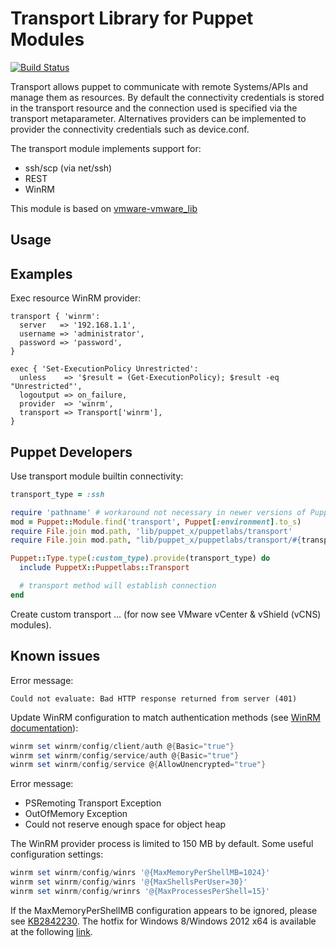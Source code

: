 # Transport Library for Puppet Modules

[![Build Status](https://travis-ci.org/nanliu/puppet-transport.png?branch=master)](https://travis-ci.org/nanliu/puppet-transport)

Transport allows puppet to communicate with remote Systems/APIs and manage them as resources. By default the connectivity credentials is stored in the transport resource and the connection used is specified via the transport metaparameter. Alternatives providers can be implemented to provider the connectivity credentials such as device.conf.

The transport module implements support for:

* ssh/scp (via net/ssh)
* REST
* WinRM

This module is based on [vmware-vmware_lib](https://github.com/vmware/vmware-vmware_lib.git)

## Usage

## Examples

Exec resource WinRM provider:
```puppet
transport { 'winrm':
  server   => '192.168.1.1',
  username => 'administrator',
  password => 'password',
}

exec { 'Set-ExecutionPolicy Unrestricted':
  unless    => '$result = (Get-ExecutionPolicy); $result -eq "Unrestricted"',
  logoutput => on_failure,
  provider  => 'winrm',
  transport => Transport['winrm'],
}
```
## Puppet Developers

Use transport module builtin connectivity:
```ruby
transport_type = :ssh

require 'pathname' # workaround not necessary in newer versions of Puppet
mod = Puppet::Module.find('transport', Puppet[:environment].to_s)
require File.join mod.path, 'lib/puppet_x/puppetlabs/transport'
require File.join mod.path, "lib/puppet_x/puppetlabs/transport/#{transport_type}"

Puppet::Type.type(:custom_type).provide(transport_type) do
  include PuppetX::Puppetlabs::Transport

  # transport method will establish connection
end
```

Create custom transport ... (for now see VMware vCenter & vShield (vCNS) modules).

## Known issues

Error message:
```
Could not evaluate: Bad HTTP response returned from server (401)
```

Update WinRM configuration to match authentication methods (see [WinRM documentation](https://github.com/WinRb/WinRM)):
```powershell
winrm set winrm/config/client/auth @{Basic="true"}
winrm set winrm/config/service/auth @{Basic="true"}
winrm set winrm/config/service @{AllowUnencrypted="true"}
```

Error message:
* PSRemoting Transport Exception
* OutOfMemory Exception
* Could not reserve enough space for object heap

The WinRM provider process is limited to 150 MB by default. Some useful configuration settings:

```powershell
winrm set winrm/config/winrs '@{MaxMemoryPerShellMB=1024}'
winrm set winrm/config/winrs '@{MaxShellsPerUser=30}'
winrm set winrm/config/wrinrs '@{MaxProcessesPerShell=15}'
```

If the MaxMemoryPerShellMB configuration appears to be ignored, please see [KB2842230](http://support.microsoft.com/kb/2842230). The hotfix for Windows 8/Windows 2012 x64 is available at the following [link](http://hotfixv4.microsoft.com/Windows%208%20RTM/nosp/Fix452763/9200/free/463941_intl_x64_zip.exe).
